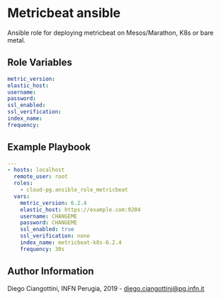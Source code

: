 Metricbeat ansible
=========

Ansible role for deploying metricbeat on Mesos/Marathon, K8s or bare metal.

Role Variables
--------------

```yaml
metric_version:
elastic_host:
username:
password:
ssl_enabled:
ssl_verification:
index_name:
frequency:
```

Example Playbook
----------------

```yaml
---
- hosts: localhost
  remote_user: root
  roles:
    - cloud-pg.ansible_role_metricbeat
  vars:
    metric_version: 6.2.4
    elastic_host: https://example.com:9204
    username: CHANGEME
    password: CHANGEME
    ssl_enabled: true
    ssl_verification: none
    index_name: metricbeat-k8s-6.2.4
    frequency: 30s
```

Author Information
------------------

Diego Ciangottini, INFN Perugia, 2019 - diego.ciangottini@pg.infn.it
